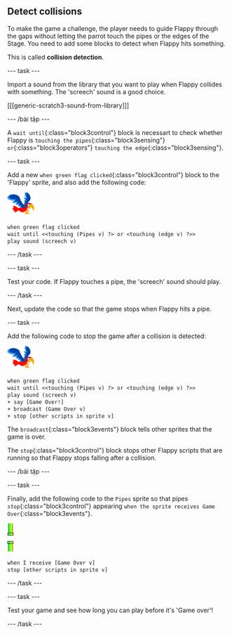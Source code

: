 ## Detect collisions

To make the game a challenge, the player needs to guide Flappy through the gaps without letting the parrot touch the pipes or the edges of the Stage. You need to add some blocks to detect when Flappy hits something.

This is called **collision detection**.

\--- task \---

Import a sound from the library that you want to play when Flappy collides with something. The 'screech' sound is a good choice.

[[[generic-scratch3-sound-from-library]]]

\--- /bài tập \---

A `wait until`{:class="block3control"} block is necessart to check whether Flappy is `touching the pipes`{:class="block3sensing"} `or`{:class="block3operators"} `touching the edge`{:class="block3sensing"}.

\--- task \---

Add a new `when green flag clicked`{:class="block3control"} block to the 'Flappy' sprite, and also add the following code:

![parrot sprite](images/flappy-sprite.png)

```blocks3
when green flag clicked
wait until <<touching (Pipes v) ?> or <touching (edge v) ?>>
play sound (screech v)
```

\--- /task \---

\--- task \---

Test your code. If Flappy touches a pipe, the 'screech' sound should play.

\--- /task \---

Next, update the code so that the game stops when Flappy hits a pipe.

\--- task \---

Add the following code to stop the game after a collision is detected:

![parrot sprite](images/flappy-sprite.png)

```blocks3
when green flag clicked
wait until <<touching (Pipes v) ?> or <touching (edge v) ?>>
play sound (screech v)
+ say [Game Over!]
+ broadcast (Game Over v)
+ stop [other scripts in sprite v]
```

The `broadcast`{:class="block3events"} block tells other sprites that the game is over.

The `stop`{:class="block3control"} block stops other Flappy scripts that are running so that Flappy stops falling after a collision.

\--- /bài tập \---

\--- task \---

Finally, add the following code to the `Pipes` sprite so that pipes `stop`{:class="block3control"} appearing `when the sprite receives Game Over`{:class="block3events"}.

![pipes sprite](images/pipes-sprite.png)

```blocks3
when I receive [Game Over v]
stop [other scripts in sprite v]
```

\--- /task \---

\--- task \---

Test your game and see how long you can play before it's 'Game over'!

\--- /task \---